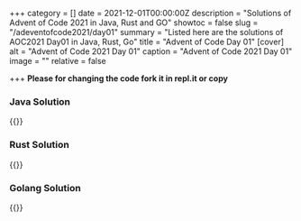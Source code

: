 +++
category = []
date = 2021-12-01T00:00:00Z
description = "Solutions of Advent of Code 2021 in Java, Rust and GO"
showtoc = false
slug = "/adeventofcode2021/day01"
summary = "Listed here are the solutions of AOC2021 Day01 in Java, Rust, Go"
title = "Advent of Code Day 01"
[cover]
alt = "Advent of Code 2021 Day 01"
caption = "Advent of Code 2021 Day 01"
image = ""
relative = false

+++
**Please for changing the code fork it in repl.it or copy**

### Java Solution

{{<replit src="https://replit.com/@dhrubo55/AdventOfCodeDay01Java">}}

### Rust Solution

{{<replit src="https://replit.com/@dhrubo55/AdventOfCodeRustDay01#src/main.rs">}}

### Golang Solution

{{<replit src="https://replit.com/@dhrubo55/AdventofCode01Go#main.go">}}